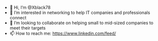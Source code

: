 - 👋 Hi, I’m @Xblack78
- 👀 I’m interested in networking to help IT companies and professionals connect
- 💞️ I’m looking to collaborate on helping small to mid-sized companies to meet their targets
- 📫 How to reach me: https://www.linkedin.com/feed/ 

<!---
Xblack78/Xblack78 is a ✨ special ✨ repository because its `README.md` (this file) appears on your GitHub profile.
You can click the Preview link to take a look at your changes.
--->
